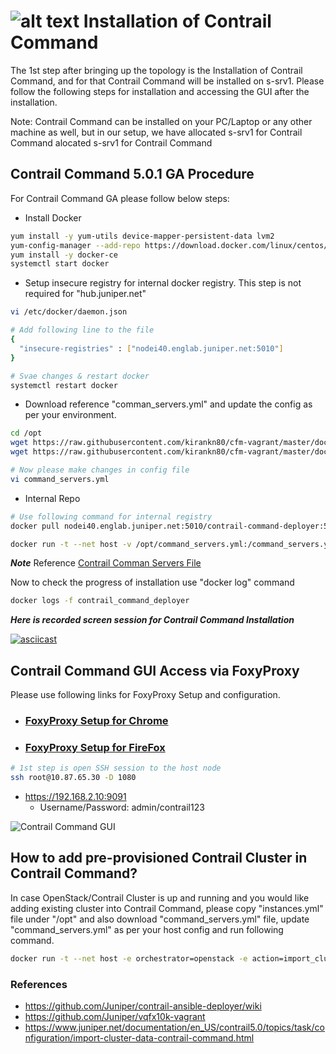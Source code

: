 # ![alt text](images/CC-Logo.png) Installation of Contrail Command

The 1st step after bringing up the topology is the Installation of Contrail Command, and for that Contrail Command will be installed on s-srv1. Please follow the following steps for installation and accessing the GUI after the installation.

Note: Contrail Command can be installed on your PC/Laptop or any other machine as well, but in our setup, we have allocated s-srv1 for Contrail Command alocated s-srv1 for Contrail Command

## Contrail Command 5.0.1 GA Procedure

For Contrail Command GA please follow below steps:

* Install Docker

```bash
yum install -y yum-utils device-mapper-persistent-data lvm2
yum-config-manager --add-repo https://download.docker.com/linux/centos/docker-ce.repo
yum install -y docker-ce
systemctl start docker
 ```

* Setup insecure registry for internal docker registry. This step is not required for "hub.juniper.net"

```bash
vi /etc/docker/daemon.json

# Add following line to the file
{
  "insecure-registries" : ["nodei40.englab.juniper.net:5010"]
}

# Svae changes & restart docker
systemctl restart docker

 ```

* Download reference "comman_servers.yml" and update the config as per your environment.

```bash
cd /opt
wget https://raw.githubusercontent.com/kirankn80/cfm-vagrant/master/docs/scripts/command_servers.yml
wget https://raw.githubusercontent.com/kirankn80/cfm-vagrant/master/docs/scripts/instances.yml

# Now please make changes in config file
vi command_servers.yml
 ```



* Internal Repo

```bash
# Use following command for internal registry
docker pull nodei40.englab.juniper.net:5010/contrail-command-deployer:5.1-35

docker run -t --net host -v /opt/command_servers.yml:/command_servers.yml -d --privileged --name contrail_command_deployer nodei40.englab.juniper.net:5010/contrail-command-deployer:5.1-35

 ```


***Note*** Reference [Contrail Comman Servers File](https://raw.githubusercontent.com/qarham/cfm-vagrant/master/docs/scripts/command_servers.yml)

 Now to check the progress of installation use "docker log" command

 ```bash
docker logs -f contrail_command_deployer
 ```

***Here is recorded screen session for Contrail Command Installation***

[![asciicast](https://asciinema.org/a/vh7WqrGOSbVoHxI4YCd1ohGS2.png)](https://asciinema.org/a/vh7WqrGOSbVoHxI4YCd1ohGS2)

## Contrail Command GUI Access via FoxyProxy

Please use following links for FoxyProxy Setup and configuration. 

* ### [FoxyProxy Setup for Chrome](FoxyProxy-Chrome-Setup.md)

* ### [FoxyProxy Setup for FireFox](FoxyProxy-FireFox-Setup.md)


```bash
# 1st step is open SSH session to the host node 
ssh root@10.87.65.30 -D 1080
 ```

* https://192.168.2.10:9091
    * Username/Password: admin/contrail123

![Contrail Command GUI](images/FoxyProxy-Contrail-Command-UI.png)


## How to add pre-provisioned Contrail Cluster in Contrail Command?

In case OpenStack/Contrail Cluster is up and running and you would like adding existing cluster into Contrail Command, please copy "instances.yml" file under "/opt" and also download "command_servers.yml" file, update "command_servers.yml" as per your host config and run following command.

```bash
docker run -t --net host -e orchestrator=openstack -e action=import_cluster -v /opt/command_servers.yml:/command_servers.yml -v /opt/instances.yml:/instances.yml -d --privileged --name contrail_command_deployer hub.juniper.net/contrail/contrail-command-deployer:5.0.1-0.214
 ```


### References

* <https://github.com/Juniper/contrail-ansible-deployer/wiki>
* <https://github.com/Juniper/vqfx10k-vagrant>
* <https://www.juniper.net/documentation/en_US/contrail5.0/topics/task/configuration/import-cluster-data-contrail-command.html>
